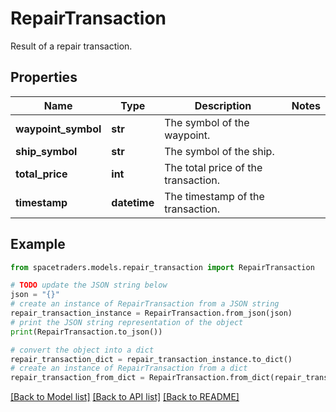 # RepairTransaction

Result of a repair transaction.

## Properties

Name | Type | Description | Notes
------------ | ------------- | ------------- | -------------
**waypoint_symbol** | **str** | The symbol of the waypoint. | 
**ship_symbol** | **str** | The symbol of the ship. | 
**total_price** | **int** | The total price of the transaction. | 
**timestamp** | **datetime** | The timestamp of the transaction. | 

## Example

```python
from spacetraders.models.repair_transaction import RepairTransaction

# TODO update the JSON string below
json = "{}"
# create an instance of RepairTransaction from a JSON string
repair_transaction_instance = RepairTransaction.from_json(json)
# print the JSON string representation of the object
print(RepairTransaction.to_json())

# convert the object into a dict
repair_transaction_dict = repair_transaction_instance.to_dict()
# create an instance of RepairTransaction from a dict
repair_transaction_from_dict = RepairTransaction.from_dict(repair_transaction_dict)
```
[[Back to Model list]](../README.md#documentation-for-models) [[Back to API list]](../README.md#documentation-for-api-endpoints) [[Back to README]](../README.md)



